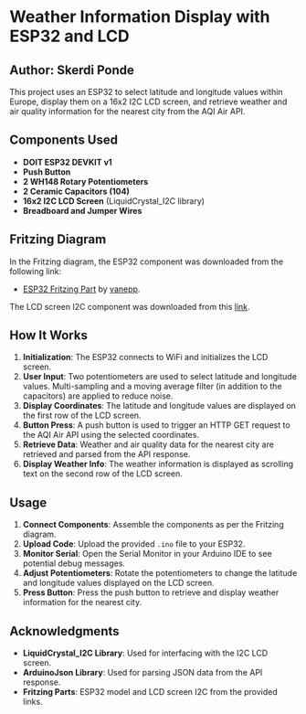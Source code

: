 # Weather Information Display with ESP32 and LCD

## Author: Skerdi Ponde

This project uses an ESP32 to select latitude and longitude values within Europe, display them on a 16x2 I2C LCD screen, and retrieve weather and air quality information for the nearest city from the AQI Air API.

## Components Used

- **DOIT ESP32 DEVKIT v1**
- **Push Button**
- **2 WH148 Rotary Potentiometers**
- **2 Ceramic Capacitors (104)**
- **16x2 I2C LCD Screen** (LiquidCrystal_I2C library)
- **Breadboard and Jumper Wires**

## Fritzing Diagram

In the Fritzing diagram, the ESP32 component was downloaded from the following link:
- [ESP32 Fritzing Part](https://forum.fritzing.org/uploads/short-url/fXKlUH6QzPM1DE8UeskUInu5yaj.fzpz) by [vanepp](https://forum.fritzing.org/u/vanepp/summary).

The LCD screen I2C component was downloaded from this [link](https://forum.fritzing.org/uploads/default/original/2X/7/70f90addd7883759e4a0d06a934946c2be8aa6c1.fzpz).

## How It Works

1. **Initialization**: The ESP32 connects to WiFi and initializes the LCD screen.
2. **User Input**: Two potentiometers are used to select latitude and longitude values. Multi-sampling and a moving average filter (in addition to the capacitors) are applied to reduce noise.
3. **Display Coordinates**: The latitude and longitude values are displayed on the first row of the LCD screen.
4. **Button Press**: A push button is used to trigger an HTTP GET request to the AQI Air API using the selected coordinates.
5. **Retrieve Data**: Weather and air quality data for the nearest city are retrieved and parsed from the API response.
6. **Display Weather Info**: The weather information is displayed as scrolling text on the second row of the LCD screen.

## Usage

1. **Connect Components**: Assemble the components as per the Fritzing diagram.
2. **Upload Code**: Upload the provided `.ino` file to your ESP32.
3. **Monitor Serial**: Open the Serial Monitor in your Arduino IDE to see potential debug messages.
4. **Adjust Potentiometers**: Rotate the potentiometers to change the latitude and longitude values displayed on the LCD screen.
5. **Press Button**: Press the push button to retrieve and display weather information for the nearest city.

## Acknowledgments

- **LiquidCrystal_I2C Library**: Used for interfacing with the I2C LCD screen.
- **ArduinoJson Library**: Used for parsing JSON data from the API response.
- **Fritzing Parts**: ESP32 model and LCD screen I2C from the provided links.